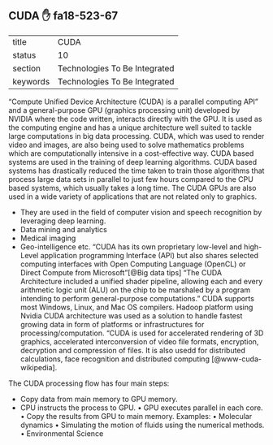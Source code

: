 ## CUDA :hand: fa18-523-67


|          |                               |
| -------- | ----------------------------- |
| title    | CUDA                          | 
| status   | 10                            |
| section  | Technologies To Be Integrated |
| keywords | Technologies To Be Integrated |



“Compute Unified Device Architecture (CUDA) is a parallel computing API” and a general-purpose GPU (graphics processing unit) developed by NVIDIA where the code written, interacts directly with the GPU. It is used as the computing engine and has a unique architecture well suited to tackle large computations in big data processing. CUDA, which was used to render video and images, are also being used to solve mathematics problems which are computationally intensive in a cost-effective way. CUDA based systems are used in the training of deep learning algorithms.
 CUDA based systems has drastically reduced the time taken to train those algorithms that process large data sets in parallel to just few hours compared to the CPU based systems, which usually takes a long time. The CUDA GPUs are also used in a wide variety of applications that are not related only to graphics. 
-	They are used in the field of computer vision and speech recognition by leveraging deep learning. 
-	Data mining and analytics
-	Medical imaging
-	Geo-intelligence etc.
 “CUDA has its own proprietary low-level and high-Level application programming Interface (API) but also shares selected computing interfaces with Open Computing Language (OpenCL) or Direct Compute from Microsoft”[@Big data tips]
“The CUDA Architecture included a unified shader pipeline, allowing each and every arithmetic logic unit (ALU) on the chip to be marshaled by a program intending to perform general-purpose computations.” CUDA supports most Windows, Linux, and Mac OS compilers.
Hadoop platform using Nvidia CUDA architecture was used as a solution to handle fastest growing data in form of platforms or infrastructures for processing/computation. “CUDA
is used for accelerated rendering of 3D graphics, accelerated interconversion of video file formats, encryption, decryption and compression of files.  It is also usedd for distributed calculations,
face recognition and distributed computing [@www-cuda-wikipedia].

The CUDA processing flow has four main steps:
-	Copy data from main memory to GPU memory.
-	CPU instructs the process to GPU.
•	GPU executes parallel in each core. 
•	Copy the results from GPU to main memory.
Examples:
•	Molecular dynamics
•	Simulating the motion of fluids using the numerical methods.
•	Environmental Science


    

